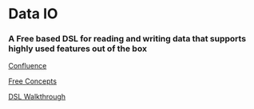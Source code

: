 # Data IO

### A Free based DSL for reading and writing data that supports highly used features out of the box

[Confluence](https://zeotap.atlassian.net/wiki/spaces/DE/pages/2872901863/Data+IO)

[Free Concepts](https://drive.google.com/file/d/1PNCRYzhL3nhfc73RHPa3kdRV5MtbQrd4/view)

[DSL Walkthrough](https://drive.google.com/file/d/14D0hxrid__bX5aMChc31alob9z-z7Fln/view)
